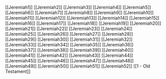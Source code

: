 [[Jeremiah1]]
[[Jeremiah2]]
[[Jeremiah3]]
[[Jeremiah4]]
[[Jeremiah5]]
[[Jeremiah6]]
[[Jeremiah7]]
[[Jeremiah8]]
[[Jeremiah9]]
[[Jeremiah10]]
[[Jeremiah11]]
[[Jeremiah12]]
[[Jeremiah13]]
[[Jeremiah14]]
[[Jeremiah15]]
[[Jeremiah16]]
[[Jeremiah17]]
[[Jeremiah18]]
[[Jeremiah19]]
[[Jeremiah20]]
[[Jeremiah21]]
[[Jeremiah22]]
[[Jeremiah23]]
[[Jeremiah24]]
[[Jeremiah25]]
[[Jeremiah26]]
[[Jeremiah27]]
[[Jeremiah28]]
[[Jeremiah29]]
[[Jeremiah30]]
[[Jeremiah31]]
[[Jeremiah32]]
[[Jeremiah33]]
[[Jeremiah34]]
[[Jeremiah35]]
[[Jeremiah36]]
[[Jeremiah37]]
[[Jeremiah38]]
[[Jeremiah39]]
[[Jeremiah40]]
[[Jeremiah41]]
[[Jeremiah42]]
[[Jeremiah43]]
[[Jeremiah44]]
[[Jeremiah45]]
[[Jeremiah46]]
[[Jeremiah47]]
[[Jeremiah48]]
[[Jeremiah49]]
[[Jeremiah50]]
[[Jeremiah51]]
[[Jeremiah52]]
[[1 - Old Testament]]